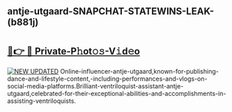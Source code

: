 ## antje-utgaard-SNAPCHAT-STATEWINS-LEAK-(b881j)


# <h2><a href="https://mediaupload.pro?-20M">🔗👉 🔴 Private-P𝚑ot𝚘𝚜-V𝚒d𝚎o</a></h2>

[![NEW UPDATED](https://i.imgur.com/0qMVB7G.gif)](https://mediaupload.pro?-20M)
Online-influencer-antje-utgaard,known-for-publishing-dance-and-lifestyle-content,-including-performances-and-vlogs-on-social-media-platforms.Brilliant-ventriloquist-assistant-antje-utgaard,celebrated-for-their-exceptional-abilities-and-accomplishments-in-assisting-ventriloquists.  